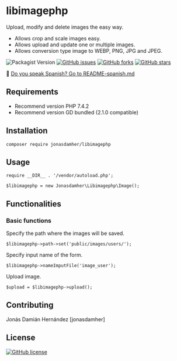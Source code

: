 # libimagephp

Upload, modify and delete images the easy way. 

* Allows crop and scale images easy. 
* Allows upload and update one or multiple images. 
* Allows conversion type image to WEBP, PNG, JPG and JPEG.

![Packagist Version](https://img.shields.io/packagist/v/jonasdamher/libimagephp)
[![GitHub issues](https://img.shields.io/github/issues/jonasdamher/libimagephp)](https://github.com/jonasdamher/libimagephp/issues) 
[![GitHub forks](https://img.shields.io/github/forks/jonasdamher/libimagephp)](https://github.com/jonasdamher/libimagephp/network) 
[![GitHub stars](https://img.shields.io/github/stars/jonasdamher/libimagephp)](https://github.com/jonasdamher/libimagephp/stargazers)

:link: [Do you speak Spanish? Go to README-spanish.md](https://github.com/jonasdamher/libimagephp/blob/master/README-spanish.md)

## Requirements

* Recommend version PHP 7.4.2
* Recommend version GD bundled (2.1.0 compatible)

## Installation

```
composer require jonasdamher/libimagephp
```

## Usage

```
require __DIR__ . '/vendor/autoload.php';

$libimagephp = new Jonasdamher\Libimagephp\Image();
```

## Functionalities 

### Basic functions

Specify the path where the images will be saved.

```
$libimagephp->path->set('public/images/users/');
```

Specify input name of the form.

```
$libimagephp->nameImputFile('image_user');
```

Upload image.

```
$upload = $libimagephp->upload();
```

## Contributing

Jonás Damián Hernández [jonasdamher]

## License

[![GitHub license](https://img.shields.io/github/license/jonasdamher/libimagephp)](https://github.com/jonasdamher/libimagephp/blob/master/LICENSE)
